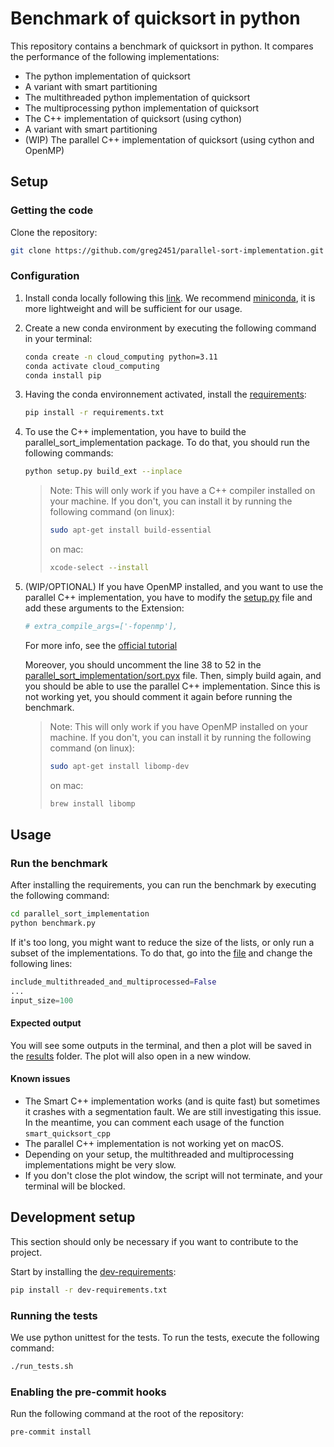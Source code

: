 # Benchmark of quicksort in python

This repository contains a benchmark of quicksort in python. It compares the performance of the following implementations:

- The python implementation of quicksort
- A variant with smart partitioning
- The multithreaded python implementation of quicksort
- The multiprocessing python implementation of quicksort
- The C++ implementation of quicksort (using cython)
- A variant with smart partitioning
- (WIP) The parallel C++ implementation of quicksort (using cython and OpenMP)


## Setup

### Getting the code

Clone the repository:

```sh
git clone https://github.com/greg2451/parallel-sort-implementation.git
```

### Configuration

1. Install conda locally following this [link](https://docs.conda.io/projects/conda/en/latest/user-guide/install/download.html).
   We recommend [miniconda](https://docs.conda.io/en/latest/miniconda.html), it is more lightweight and will be sufficient for our usage.
2. Create a new conda environment by executing the following command in your terminal:

   ```sh
   conda create -n cloud_computing python=3.11
   conda activate cloud_computing
   conda install pip
   ```

3. Having the conda environnement activated, install the [requirements](requirements.txt):

   ```sh
   pip install -r requirements.txt
   ```
4. To use the C++ implementation, you have to build the parallel_sort_implementation package. To do that, you should run the following commands:

   ```bash
   python setup.py build_ext --inplace
   ```
   > Note: This will only work if you have a C++ compiler installed on your machine. If you don't, you can install it by running the following command (on linux):
    > ```bash
    > sudo apt-get install build-essential
    > ```
    > on mac:
    > ```bash
    > xcode-select --install
    > ```

5. (WIP/OPTIONAL) If you have OpenMP installed, and you want to use the parallel C++ implementation, you have to modify the [setup.py](setup.py) file and add these arguments to the Extension:
   ```python
   # extra_compile_args=['-fopenmp'],
   ```
   For more info, see the [official tutorial](https://cython.readthedocs.io/en/latest/src/tutorial/parallelization.html)

   Moreover, you should uncomment the line 38 to 52 in the [parallel_sort_implementation/sort.pyx](parallel_sort_implementation/cython/quicksort.pyx) file.
   Then, simply build again, and you should be able to use the parallel C++ implementation.
   Since this is not working yet, you should comment it again before running the benchmark.

   > Note: This will only work if you have OpenMP installed on your machine. If you don't, you can install it by running the following command (on linux):
    > ```bash
    > sudo apt-get install libomp-dev
    > ```
    > on mac:
    > ```bash
    > brew install libomp
    > ```

## Usage

### Run the benchmark

After installing the requirements, you can run the benchmark by executing the following command:

```sh
cd parallel_sort_implementation
python benchmark.py
```

If it's too long, you might want to reduce the size of the lists, or only run a subset of the implementations.
To do that, go into the [file](parallel_sort_implementation/benchmark.py) and change the following lines:

```python
include_multithreaded_and_multiprocessed=False
...
input_size=100
```

#### Expected output

You will see some outputs in the terminal, and then a plot will be saved in the [results](parallel_sort_implementation/results) folder. The plot will also open in a new window.

#### Known issues

- The Smart C++ implementation works (and is quite fast) but sometimes it crashes with a segmentation fault. We are still investigating this issue. In the meantime, you can comment each usage of the function `smart_quicksort_cpp`
- The parallel C++ implementation is not working yet on macOS.
- Depending on your setup, the multithreaded and multiprocessing implementations might be very slow.
- If you don't close the plot window, the script will not terminate, and your terminal will be blocked.

## Development setup

This section should only be necessary if you want to contribute to the project.

Start by installing the [dev-requirements](dev-requirements.txt):

```sh
pip install -r dev-requirements.txt
```

### Running the tests

We use python unittest for the tests.
To run the tests, execute the following command:

```bash
./run_tests.sh
```

### Enabling the pre-commit hooks

Run the following command at the root of the repository:

```sh
pre-commit install
```
